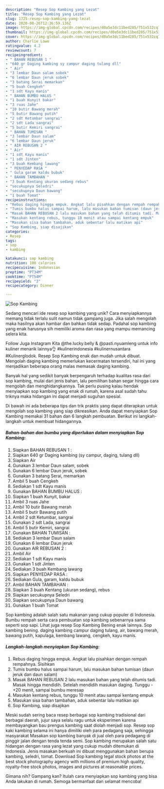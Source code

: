 ```yaml
---
description: "Resep Sop Kambing yang Lezat"
title: "Resep Sop Kambing yang Lezat"
slug: 1725-resep-sop-kambing-yang-lezat
date: 2020-08-26T12:36:59.136Z
image: https://img-global.cpcdn.com/recipes/d0a5e3dc11bed285/751x532cq70/sop-kambing-foto-resep-utama.jpg
thumbnail: https://img-global.cpcdn.com/recipes/d0a5e3dc11bed285/751x532cq70/sop-kambing-foto-resep-utama.jpg
cover: https://img-global.cpcdn.com/recipes/d0a5e3dc11bed285/751x532cq70/sop-kambing-foto-resep-utama.jpg
author: Charlie Lowe
ratingvalue: 4.2
reviewcount: 7
recipeingredient:
- " BAHAN REBUSAN 1 "
- "640 gr Daging kambing sy campur daging tulang dll"
- " Air"
- "3 lembar Daun salam sobek"
- "6 lembar Daun jeruk sobek"
- "3 batang Serai memarkan"
- "5 buah Cengkeh"
- "1 sdt Kayu manis"
- " BAHAN BUMBU HALUS "
- "1 buah Kunyit bakar"
- "3 ruas Jahe"
- "10 butir Bawang merah"
- "5 butir Bawang putih"
- "2 sdt Ketumbar sangrai"
- "2 sdt Lada sangrai"
- "5 butir Kemiri sangrai"
- " BAHAN TUMISAN "
- "3 lembar Daun salam"
- "6 lembar Daun jeruk"
- " AIR REBUSAN 2 "
- " Air"
- "1 sdt Kayu manis"
- "1 sdt Jinten"
- "3 buah Kembang lawang"
- " PENYEDAP RASA "
- " Gula garam kaldu bubuk"
- " BAHAN TAMBAHAN "
- "3 buah Kentang ukuran sedang rebus"
- "secukupnya Seledri"
- "secukupnya Daun bawang"
- "1 buah Tomat"
recipeinstructions:
- "Rebus daging hingga empuk. Angkat lalu pisahkan dengan rempah rempahnya. Sisihkan"
- "Tumis bumbu halus sampai harum, lalu masukan bahan tumisan (daun jeruk dan daun salam)"
- "Masak BAHAN REBUSAN 2 lalu masukan bahan yang telah ditumis tadi. Masak hingga mendidih. Setelah mendidih masukan daging. Tunggu -+20 menit, sampai bumbu meresap"
- "Masukan kentang rebus, tunggu 10 menit atau sampai kentang empuk"
- "Masukan sisa bahan tambahan, aduk sebentar lalu matikan api"
- "Sop Kambing, siap disajikan"
categories:
- Resep
tags:
- sop
- kambing

katakunci: sop kambing 
nutrition: 100 calories
recipecuisine: Indonesian
preptime: "PT34M"
cooktime: "PT54M"
recipeyield: "3"
recipecategory: Dinner

---
```



![Sop Kambing](https://img-global.cpcdn.com/recipes/d0a5e3dc11bed285/751x532cq70/sop-kambing-foto-resep-utama.jpg)

Sedang mencari ide resep sop kambing yang unik? Cara menyiapkannya memang tidak terlalu sulit namun tidak gampang juga. Jika salah mengolah maka hasilnya akan hambar dan bahkan tidak sedap. Padahal sop kambing yang enak harusnya sih memiliki aroma dan rasa yang mampu memancing selera kita.

Follow Juga Instagram Kita @the.lucky.belly &amp; @pasti.nyuamleng untuk info kuliner menarik lainnya👌 #kulinerindonesia #kulinernusantara #Kulinerglodok. Resep Sop Kambing enak dan mudah untuk dibuat. Mengolah daging kambing memerlukan kecermatan tersendiri, hal ini yang menjadikan beberapa orang malas memasak daging kambing.

Banyak hal yang sedikit banyak berpengaruh terhadap kualitas rasa dari sop kambing, mulai dari jenis bahan, lalu pemilihan bahan segar hingga cara mengolah dan menghidangkannya. Tak perlu pusing kalau hendak menyiapkan sop kambing yang enak di rumah, karena asal sudah tahu triknya maka hidangan ini dapat menjadi suguhan spesial.


Di bawah ini ada beberapa tips dan trik praktis yang dapat diterapkan untuk mengolah sop kambing yang siap dikreasikan. Anda dapat menyiapkan Sop Kambing memakai 31 bahan dan 6 langkah pembuatan. Berikut ini langkah-langkah untuk membuat hidangannya.

<!--inarticleads1-->

##### Bahan-bahan dan bumbu yang diperlukan dalam menyiapkan Sop Kambing:

1. Siapkan  BAHAN REBUSAN 1 :
1. Siapkan 640 gr Daging kambing (sy campur, daging, tulang dll)
1. Siapkan  Air
1. Gunakan 3 lembar Daun salam, sobek
1. Gunakan 6 lembar Daun jeruk, sobek
1. Gunakan 3 batang Serai, memarkan
1. Ambil 5 buah Cengkeh
1. Sediakan 1 sdt Kayu manis
1. Gunakan  BAHAN BUMBU HALUS :
1. Siapkan 1 buah Kunyit, bakar
1. Ambil 3 ruas Jahe
1. Ambil 10 butir Bawang merah
1. Ambil 5 butir Bawang putih
1. Ambil 2 sdt Ketumbar, sangrai
1. Gunakan 2 sdt Lada, sangrai
1. Ambil 5 butir Kemiri, sangrai
1. Gunakan  BAHAN TUMISAN :
1. Sediakan 3 lembar Daun salam
1. Gunakan 6 lembar Daun jeruk
1. Gunakan  AIR REBUSAN 2 :
1. Ambil  Air
1. Sediakan 1 sdt Kayu manis
1. Gunakan 1 sdt Jinten
1. Sediakan 3 buah Kembang lawang
1. Siapkan  PENYEDAP RASA :
1. Sediakan  Gula, garam, kaldu bubuk
1. Ambil  BAHAN TAMBAHAN :
1. Siapkan 3 buah Kentang (ukuran sedang), rebus
1. Siapkan secukupnya Seledri
1. Siapkan secukupnya Daun bawang
1. Gunakan 1 buah Tomat


Sop kambing adalah salah satu makanan yang cukup populer di Indonesia. Bumbu rempah serta cara pembuatan sop kambing sebenarnya sama seperti sop sapi. Lihat juga resep Sop Kambing Bening enak lainnya. Sop kambing bening. daging kambing campur daging tulang, air, bawang merah, bawang putih, kapulaga, kembang lawang, cengkeh, kayu manis. 

<!--inarticleads2-->

##### Langkah-langkah menyiapkan Sop Kambing:

1. Rebus daging hingga empuk. Angkat lalu pisahkan dengan rempah rempahnya. Sisihkan
1. Tumis bumbu halus sampai harum, lalu masukan bahan tumisan (daun jeruk dan daun salam)
1. Masak BAHAN REBUSAN 2 lalu masukan bahan yang telah ditumis tadi. Masak hingga mendidih. Setelah mendidih masukan daging. Tunggu -+20 menit, sampai bumbu meresap
1. Masukan kentang rebus, tunggu 10 menit atau sampai kentang empuk
1. Masukan sisa bahan tambahan, aduk sebentar lalu matikan api
1. Sop Kambing, siap disajikan


Meski sudah sering baca resep berbagai sop kambing tradisional dari berbagai daerah, jujur saya selalu ragu untuk eksperimen karena membayangkan bau prengus kambing saat diolah menjadi sop. Resep sop kaki kambing selama ini hanya dimiliki oleh para pedagang saja, sehingga masyarakat Masakan sop kambing banyak di jual oleh para pedagang di pinggir jalan dengan tenda tenda semi. Sop kambing merupakan salah satu hidangan dengan rasa yang lezat yang cukup mudah ditemukan di Indonesia. Jenis masakan berkuah ini dibuat menggunakan bahan berupa kambing, seledri, tomat. Download Sop kambing tegal stock photos at the best stock photography agency with millions of premium high quality, royalty-free stock photos, images and pictures at reasonable prices. 

Gimana nih? Gampang kan? Itulah cara menyiapkan sop kambing yang bisa Anda lakukan di rumah. Semoga bermanfaat dan selamat mencoba!
